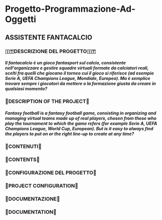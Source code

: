 # Progetto-Programmazione-Ad-Oggetti
##                                                               ASSISTENTE FANTACALCIO
###                                                         :it:DESCRIZIONE DEL PROGETTO:it:
##### Il fantacalcio è un gioco fantasport sul calcio, consistente nell'organizzare e gestire squadre virtuali formate da calciatori reali, scelti fra quelli che   giocano il torneo cui il gioco si riferisce (ad esempio Serie A, UEFA Champions League, Mondiale, Europeo). Ma è semplice trovare sempre i giocatori da mettere o la formazione giusta da creare in qualsiasi momento?
###                                                       :england:DESCRIPTION OF THE PROJECT:england:
##### Fantasy football is a fantasy football game, consisting in organizing and managing virtual teams made up of real players, chosen from those who play the tournament to which the game refers (for example Serie A, UEFA Champions League, World Cup, European). But is it easy to always find the players to put on or the right line-up to create at any time?
###                                                        :open_file_folder:CONTENUTI:open_file_folder:
###                                                        :open_file_folder:CONTENTS:open_file_folder:
###                                                           :key:CONFIGURAZIONE DEL PROGETTO:key:
###                                                           :key:PROJECT CONFIGURATION:key:
###                                                           :open_book:DOCUMENTAZIONE:open_book:
###                                                           :open_book:DOCUMENTATION:open_book:
